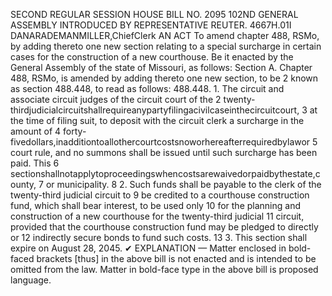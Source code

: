 SECOND REGULAR SESSION
HOUSE BILL NO. 2095
102ND GENERAL ASSEMBLY
INTRODUCED BY REPRESENTATIVE REUTER.
4667H.01I DANARADEMANMILLER,ChiefClerk
AN ACT
To amend chapter 488, RSMo, by adding thereto one new section relating to a special
surcharge in certain cases for the construction of a new courthouse.
Be it enacted by the General Assembly of the state of Missouri, as follows:
Section A. Chapter 488, RSMo, is amended by adding thereto one new section, to be
2 known as section 488.448, to read as follows:
488.448. 1. The circuit and associate circuit judges of the circuit court of the
2 twenty-thirdjudicialcircuitshallrequireanypartyfilingacivilcaseinthecircuitcourt,
3 at the time of filing suit, to deposit with the circuit clerk a surcharge in the amount of
4 forty-fivedollars,inadditiontoallothercourtcostsnoworhereafterrequiredbylawor
5 court rule, and no summons shall be issued until such surcharge has been paid. This
6 sectionshallnotapplytoproceedingswhencostsarewaivedorpaidbythestate,county,
7 or municipality.
8 2. Such funds shall be payable to the clerk of the twenty-third judicial circuit to
9 be credited to a courthouse construction fund, which shall bear interest, to be used only
10 for the planning and construction of a new courthouse for the twenty-third judicial
11 circuit, provided that the courthouse construction fund may be pledged to directly or
12 indirectly secure bonds to fund such costs.
13 3. This section shall expire on August 28, 2045.
✔
EXPLANATION — Matter enclosed in bold-faced brackets [thus] in the above bill is not enacted and is
intended to be omitted from the law. Matter in bold-face type in the above bill is proposed language.